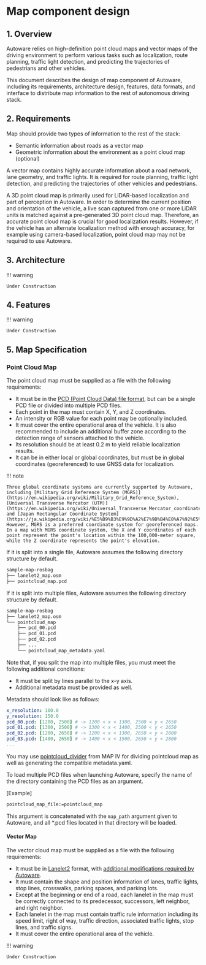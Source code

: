 # Map component design

## 1. Overview

Autoware relies on high-definition point cloud maps and vector maps of the driving environment to perform various tasks such as localization, route planning, traffic light detection, and predicting the trajectories of pedestrians and other vehicles.

This document describes the design of map component of Autoware, including its requirements, architecture design, features, data formats, and interface to distribute map information to the rest of autonomous driving stack.

## 2. Requirements

Map should provide two types of information to the rest of the stack:

- Semantic information about roads as a vector map
- Geometric information about the environment as a point cloud map (optional)

A vector map contains highly accurate information about a road network, lane geometry, and traffic lights. It is required for route planning, traffic light detection, and predicting the trajectories of other vehicles and pedestrians.

A 3D point cloud map is primarily used for LiDAR-based localization and part of perception in Autoware. In order to determine the current position and orientation of the vehicle, a live scan captured from one or more LiDAR units is matched against a pre-generated 3D point cloud map. Therefore, an accurate point cloud map is crucial for good localization results. However, if the vehicle has an alternate localization method with enough accuracy, for example using camera-based localization, point cloud map may not be required to use Autoware.

## 3. Architecture

!!! warning

    Under Construction

## 4. Features

!!! warning

    Under Construction

## 5. Map Specification

### Point Cloud Map

The point cloud map must be supplied as a file with the following requirements:

- It must be in the [PCD (Point Cloud Data) file format](https://pointclouds.org/documentation/tutorials/pcd_file_format.html), but can be a single PCD file or divided into multiple PCD files.
- Each point in the map must contain X, Y, and Z coordinates.
- An intensity or RGB value for each point may be optionally included.
- It must cover the entire operational area of the vehicle. It is also recommended to include an additional buffer zone according to the detection range of sensors attached to the vehicle.
- Its resolution should be at least 0.2 m to yield reliable localization results.
- It can be in either local or global coordinates, but must be in global coordinates (georeferenced) to use GNSS data for localization.

!!! note

    Three global coordinate systems are currently supported by Autoware, including [Military Grid Reference System (MGRS)](https://en.wikipedia.org/wiki/Military_Grid_Reference_System), [Universal Transverse Mercator (UTM)](https://en.wikipedia.org/wiki/Universal_Transverse_Mercator_coordinate_system), and [Japan Rectangular Coordinate System](https://ja.wikipedia.org/wiki/%E5%B9%B3%E9%9D%A2%E7%9B%B4%E8%A7%92%E5%BA%A7%E6%A8%99%E7%B3%BB).
    However, MGRS is a preferred coordinate system for georeferenced maps.
    In a map with MGRS coordinate system, the X and Y coordinates of each point represent the point's location within the 100,000-meter square, while the Z coordinate represents the point's elevation.

If it is split into a single file, Autoware assumes the following directory structure by default.

```bash
sample-map-rosbag
├── lanelet2_map.osm
├── pointcloud_map.pcd
```

If it is split into multiple files, Autoware assumes the following directory structure by default.

```bash
sample-map-rosbag
├── lanelet2_map.osm
└── pointcloud_map
    ├── pcd_00.pcd
    ├── pcd_01.pcd
    ├── pcd_02.pcd
    ├── ...
    └── pointcloud_map_metadata.yaml
```

Note that, if you split the map into multiple files, you must meet the following additional conditions:

- It must be split by lines parallel to the x-y axis.
- Additional metadata must be provided as well.

Metadata should look like as follows:

```yaml
x_resolution: 100.0
y_resolution: 150.0
pcd_00.pcd: [1200, 2500] # -> 1200 < x < 1300, 2500 < y < 2650
pcd_01.pcd: [1300, 2500] # -> 1300 < x < 1400, 2500 < y < 2650
pcd_02.pcd: [1200, 2650] # -> 1200 < x < 1300, 2650 < y < 2800
pcd_03.pcd: [1400, 2650] # -> 1400 < x < 1500, 2650 < y < 2800
...
```

You may use [pointcloud_divider](https://github.com/MapIV/pointcloud_divider) from MAP IV for dividing pointcloud map as well as generating the compatible metadata.yaml.

To load multiple PCD files when launching Autoware, specify the name of the directory containing the PCD files as an argument.

[Example]

```bash
pointcloud_map_file:=pointcloud_map
```

This argument is concatenated with the `map_path` argument given to Autoware, and all *.pcd files located in that directory will be loaded.

#### Vector Map

The vector cloud map must be supplied as a file with the following requirements:

- It must be in [Lanelet2](https://github.com/fzi-forschungszentrum-informatik/Lanelet2) format, with [additional modifications required by Autoware](https://github.com/autowarefoundation/autoware_common/blob/main/tmp/lanelet2_extension/docs/lanelet2_format_extension.md).
- It must contain the shape and position information of lanes, traffic lights, stop lines, crosswalks, parking spaces, and parking lots.
- Except at the beginning or end of a road, each lanelet in the map must be correctly connected to its predecessor, successors, left neighbor, and right neighbor.
- Each lanelet in the map must contain traffic rule information including its speed limit, right of way, traffic direction, associated traffic lights, stop lines, and traffic signs.
- It must cover the entire operational area of the vehicle.

!!! warning

    Under Construction
